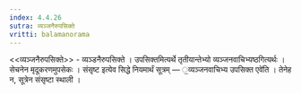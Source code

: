 ```yaml
---
index: 4.4.26
sutra: व्यञ्जनैरुपसिक्ते
vritti: balamanorama
---
```


<<व्यञ्जनैरुपसिक्ते>> - व्यञ्डनैरुपसिक्ते । उपसिक्तमित्यर्थे तृतीयान्तेभ्यो व्यञ्जनवाचिभ्यष्ठगित्यर्थः । सेचनेन मृदूकरणमुपसेकः । संसृष्ट इत्येव सिद्धे नियमार्थं सूत्रम् — ॒व्यञ्जनवाचिभ्य उपसिक्त एवे॑ति । तेनेह न, सूत्रेन संसृष्टा स्थाली ।